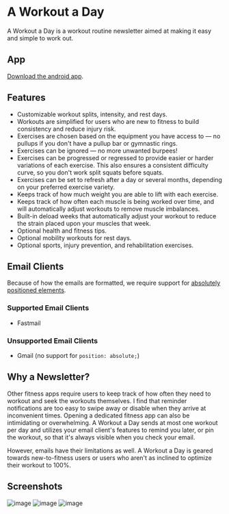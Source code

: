 # A Workout a Day

A Workout a Day is a workout routine newsletter aimed at making it easy and simple to work out.

## App

[Download the android app](https://github.com/gscanlon21/a-workout-a-day/releases).

## Features

- Customizable workout splits, intensity, and rest days.
- Workouts are simplified for users who are new to fitness to build consistency and reduce injury risk.
- Exercises are chosen based on the equipment you have access to — no pullups if you don't have a pullup bar or gymnastic rings.
- Exercises can be ignored — no more unwanted burpees!
- Exercises can be progressed or regressed to provide easier or harder variations of each exercise. This also ensures a consistent difficulty curve, so you don't work split squats before squats.
- Exercises can be set to refresh after a day or several months, depending on your preferred exercise variety.
- Keeps track of how much weight you are able to lift with each exercise.
- Keeps track of how often each muscle is being worked over time, and will automatically adjust workouts to remove muscle imbalances.
- Built-in deload weeks that automatically adjust your workout to reduce the strain placed upon your muscles that week.
- Optional health and fitness tips.
- Optional mobility workouts for rest days.
- Optional sports, injury prevention, and rehabilitation exercises.


## Email Clients

Because of how the emails are formatted, we require support for [absolutely positioned elements](https://www.caniemail.com/search/?s=absolute).

### Supported Email Clients

- Fastmail

### Unsupported Email Clients

- Gmail (no support for `position: absolute;`)


## Why a Newsletter?

Other fitness apps require users to keep track of how often they need to workout and seek the workouts themselves. I find that reminder notifications are too easy to swipe away or disable when they arrive at inconvenient times. Opening a dedicated fitness app can also be intimidating or overwhelming. A Workout a Day sends at most one workout per day and utilizes your email client's features to remind you later, or pin the workout, so that it's always visible when you check your email.

However, emails have their limitations as well. A Workout a Day is geared towards new-to-fitness users or users who aren't as inclined to optimize their workout to 100%.

## Screenshots

![image](https://github.com/gscanlon21/a-workout-a-day/assets/9373942/a9ca1410-6aa1-461e-8a12-e54af6e9efbb)
![image](https://github.com/gscanlon21/a-workout-a-day/assets/9373942/375cb930-671a-43e5-be78-a0efad42e609)
![image](https://github.com/gscanlon21/a-workout-a-day/assets/9373942/dc2138d4-20b5-4d3d-ab3b-7c3a20c08c77)
